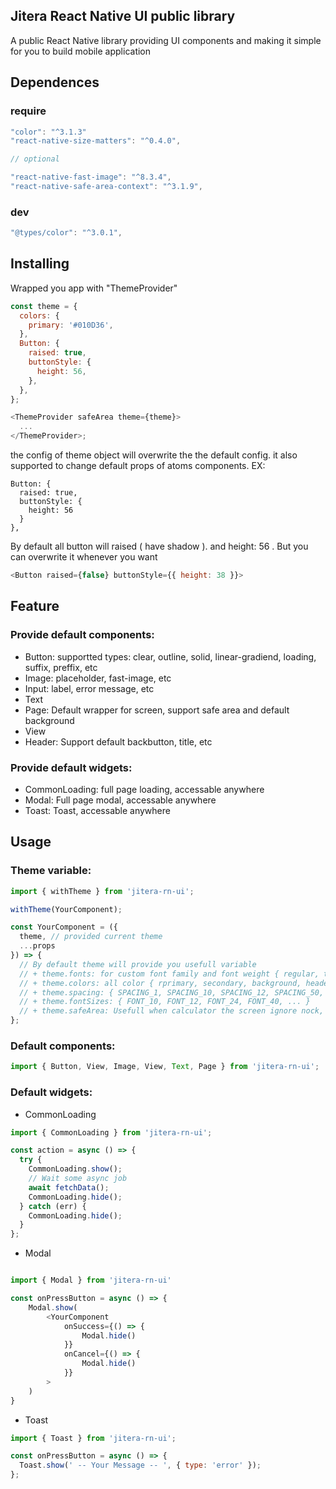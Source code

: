 ## Jitera React Native UI public library

A public React Native library providing UI components and making it simple for you to build mobile application

## Dependences

### require

```javascript
"color": "^3.1.3"
"react-native-size-matters": "^0.4.0",

// optional

"react-native-fast-image": "^8.3.4",
"react-native-safe-area-context": "^3.1.9",
```

### dev

```javascript
"@types/color": "^3.0.1",
```

## Installing

Wrapped you app with "ThemeProvider"

```javascript
const theme = {
  colors: {
    primary: '#010D36',
  },
  Button: {
    raised: true,
    buttonStyle: {
      height: 56,
    },
  },
};

<ThemeProvider safeArea theme={theme}>
  ...
</ThemeProvider>;
```

the config of theme object will overwrite the the default config.
it also supported to change default props of atoms components. EX:

```
Button: {
  raised: true,
  buttonStyle: {
    height: 56
  }
},
```

By default all button will raised ( have shadow ). and height: 56 . But you can overwrite it whenever you want

```javascript
<Button raised={false} buttonStyle={{ height: 38 }}>
```

## Feature

### Provide default components:

- Button: supportted types: clear, outline, solid, linear-gradiend, loading, suffix, preffix, etc
- Image: placeholder, fast-image, etc
- Input: label, error message, etc
- Text
- Page: Default wrapper for screen, support safe area and default background
- View
- Header: Support default backbutton, title, etc

### Provide default widgets:

- CommonLoading: full page loading, accessable anywhere
- Modal: Full page modal, accessable anywhere
- Toast: Toast, accessable anywhere

## Usage

### Theme variable:

```javascript
import { withTheme } from 'jitera-rn-ui';

withTheme(YourComponent);

const YourComponent = ({
  theme, // provided current theme
  ...props
}) => {
  // By default theme will provide you usefull variable
  // + theme.fonts: for custom font family and font weight { regular, thin, light, black, medium, bold }
  // + theme.colors: all color { rprimary, secondary, background, header, success, error, ... }
  // + theme.spacing: { SPACING_1, SPACING_10, SPACING_12, SPACING_50, ... }
  // + theme.fontSizes: { FONT_10, FONT_12, FONT_24, FONT_40, ... }
  // + theme.safeArea: Usefull when calculator the screen ignore nock, statusbar, etc { top, bottom, left, right }
};
```

### Default components:

```javascript
import { Button, View, Image, View, Text, Page } from 'jitera-rn-ui';
```

### Default widgets:

- CommonLoading

```javascript
import { CommonLoading } from 'jitera-rn-ui';

const action = async () => {
  try {
    CommonLoading.show();
    // Wait some async job
    await fetchData();
    CommonLoading.hide();
  } catch (err) {
    CommonLoading.hide();
  }
};
```

- Modal

```javascript

import { Modal } from 'jitera-rn-ui'

const onPressButton = async () => {
    Modal.show(
        <YourComponent
            onSuccess={() => {
                Modal.hide()
            }}
            onCancel={() => {
                Modal.hide()
            }}
        >
    )
}

```

- Toast

```javascript
import { Toast } from 'jitera-rn-ui';

const onPressButton = async () => {
  Toast.show(' -- Your Message -- ', { type: 'error' });
};
```
